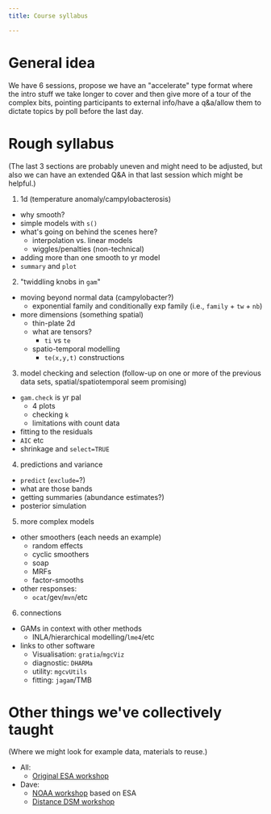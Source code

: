 ```yaml
---
title: Course syllabus

---
```


# General idea

We have 6 sessions, propose we have an "accelerate" type format where the intro stuff we take longer to cover and then give more of a tour of the complex bits, pointing participants to external info/have a q&a/allow them to dictate topics by poll before the last day.

# Rough syllabus

(The last 3 sections are probably uneven and might need to be adjusted, but also we can have an extended Q&A in that last session which might be helpful.)

1. 1d (temperature anomaly/campylobacterosis)
  - why smooth?
  - simple models with `s()`
  - what's going on behind the scenes here?
    - interpolation vs. linear models
    - wiggles/penalties (non-technical)
  - adding more than one smooth to yr model
  - `summary` and `plot`
2. "twiddling knobs in `gam`"
  - moving beyond normal data (campylobacter?)
    - exponential family and conditionally exp family (i.e., `family` + `tw` + `nb`)
  - more dimensions (something spatial)
    - thin-plate 2d
    - what are tensors?
      - `ti` vs `te`
    - spatio-temporal modelling
      - `te(x,y,t)` constructions
3. model checking and selection (follow-up on one or more of the previous data sets, spatial/spatiotemporal seem promising)
  - `gam.check` is yr pal
    - 4 plots
    - checking `k`
    - limitations with count data
  - fitting to the residuals
  - `AIC` etc
  - shrinkage and `select=TRUE`
4. predictions and variance
  - `predict` (`exclude=`?)
  - what are those bands
  - getting summaries (abundance estimates?)
  - posterior simulation
5. more complex models
  - other smoothers (each needs an example)
    - random effects
    - cyclic smoothers
    - soap
    - MRFs
    - factor-smooths
  - other responses:
    - `ocat`/gev/`mvn`/etc
6. connections
  - GAMs in context with other methods
    - INLA/hierarchical modelling/`lme4`/etc
  - links to other software
    - Visualisation: `gratia`/`mgcViz`
    - diagnostic: `DHARMa`
    - utility: `mgcvUtils`
    - fitting: `jagam`/TMB

# Other things we've collectively taught

(Where we might look for example data, materials to reuse.)

- All:
  - [Original ESA workshop](https://eric-pedersen.github.io/mgcv-esa-workshop/)
- Dave:
  - [NOAA workshop](https://converged.yt/mgcv-workshop/) based on ESA
  - [Distance DSM workshop](http://workshops.distancesampling.org/online-dsm-2020/)

